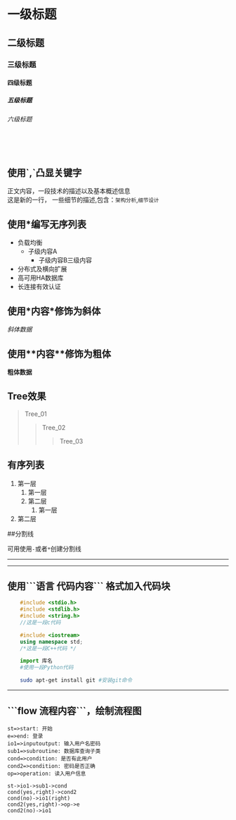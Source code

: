 # 一级标题
## 二级标题
### 三级标题
#### 四级标题
##### 五级标题
###### 六级标题
</br></br>
## 使用\`,\`凸显关键字
正文内容，一段技术的描述以及基本概述信息</br>这是新的一行，
一些细节的描述,包含：`架构分析`,`细节设计`
## 使用\*编写无序列表
* 负载均衡
	* 子级内容A
		* 子级内容B三级内容
* 分布式及横向扩展
* 高可用HA数据库
* 长连接有效认证

## 使用\*内容\*修饰为斜体
*斜体数据*

## 使用\*\*内容\*\*修饰为粗体
**粗体数据**

## Tree效果
> Tree_01
>> Tree_02
>>> Tree_03


## 有序列表
1. 第一层
	1. 第一层
	2. 第二层
		1. 第一层
2. 第二层

##分割线

可用使用`-`或者`*`创建分割线</br>

 - - - -  - - 
* * * * * * *
## 使用\`\`\`语言 代码内容\`\`\` 格式加入代码块
```c
	#include <stdio.h>
	#include <stdlib.h>
	#include <string.h>
	//这是一段c代码
```
```cpp
	#include <iostream>
	using namespace std;
	/*这是一段C++代码 */
```

```python
	import 库名
	#使用一段Python代码
```

```bash
	sudo apt-get install git #安装git命令
```
- - - - - - - - - -
## \`\`\`flow 流程内容\`\`\`，绘制流程图
```flow
st=>start: 开始
e=>end: 登录
io1=>inputoutput: 输入用户名密码
sub1=>subroutine: 数据库查询子类
cond=>condition: 是否有此用户
cond2=>condition: 密码是否正确
op=>operation: 读入用户信息

st->io1->sub1->cond
cond(yes,right)->cond2
cond(no)->io1(right)
cond2(yes,right)->op->e
cond2(no)->io1
```
